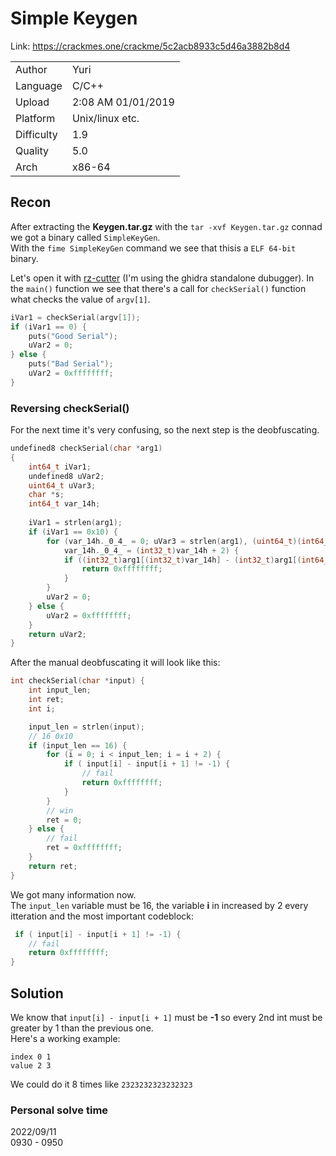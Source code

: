 # Simple Keygen

Link: https://crackmes.one/crackme/5c2acb8933c5d46a3882b8d4

|           |                   |
|-----------|-------------------|
|Author     |               Yuri|
|Language   |              C/C++|
|Upload     | 2:08 AM 01/01/2019|
|Platform   |    Unix/linux etc.|
|Difficulty |                1.9|
|Quality    |                5.0|
|Arch       |             x86-64|

## Recon
After extracting the **Keygen.tar.gz** with the `tar -xvf Keygen.tar.gz` connad we got a binary called `SimpleKeyGen`.  
With the `fime SimpleKeyGen` command we see that thisis a `ELF 64-bit` binary.  

Let's open it with [rz-cutter](https://archlinux.org/packages/community/x86_64/rz-cutter/) (I'm using the ghidra standalone dubugger).
In the `main()` function we see that there's a call for `checkSerial()` function what checks the value of `argv[1]`.  
```c
iVar1 = checkSerial(argv[1]);
if (iVar1 == 0) {
    puts("Good Serial");
    uVar2 = 0;
} else {
    puts("Bad Serial");
    uVar2 = 0xffffffff;
}
```

### Reversing checkSerial()
For the next time it's very confusing, so the next step is the deobfuscating.  
```c
undefined8 checkSerial(char *arg1)
{
    int64_t iVar1;
    undefined8 uVar2;
    uint64_t uVar3;
    char *s;
    int64_t var_14h;
    
    iVar1 = strlen(arg1);
    if (iVar1 == 0x10) {
        for (var_14h._0_4_ = 0; uVar3 = strlen(arg1), (uint64_t)(int64_t)(int32_t)var_14h < uVar3;
            var_14h._0_4_ = (int32_t)var_14h + 2) {
            if ((int32_t)arg1[(int32_t)var_14h] - (int32_t)arg1[(int64_t)(int32_t)var_14h + 1] != -1) {
                return 0xffffffff;
            }
        }
        uVar2 = 0;
    } else {
        uVar2 = 0xffffffff;
    }
    return uVar2;
}
```
After the manual deobfuscating it will look like this:  
```c
int checkSerial(char *input) {
    int input_len;
    int ret;
    int i;

    input_len = strlen(input);
    // 16 0x10
    if (input_len == 16) {
        for (i = 0; i < input_len; i = i + 2) {
            if ( input[i] - input[i + 1] != -1) {
                // fail
                return 0xffffffff;
            }
        }
        // win
        ret = 0;
    } else {
        // fail
        ret = 0xffffffff;
    }
    return ret;
}
```
We got many information now.  
The `input_len` variable must be 16, the variable **i** in increased by 2 every itteration and the most important codeblock:
```c
 if ( input[i] - input[i + 1] != -1) {
    // fail
    return 0xffffffff;
}
```

## Solution
We know that `input[i] - input[i + 1]` must be **-1** so every 2nd int must be greater by 1 than the previous one.  
Here's a working example:
```
index 0 1
value 2 3
```
We could do it 8 times like
`2323232323232323`

### Personal solve time
2022/09/11  
0930 - 0950